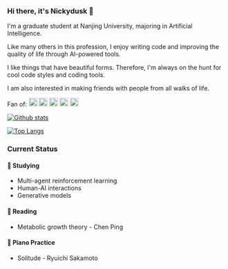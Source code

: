 ### Hi there, it's Nickydusk 👋

I'm a graduate student at Nanjing University, majoring in Artificial Intelligence.

Like many others in this profession, I enjoy writing code and improving the quality of life through AI-powered tools.

I like things that have beautiful forms. Therefore, I'm always on the hunt for cool code styles and coding tools.

I am also interested in making friends with people from all walks of life.

Fan of:  <img height="20" src="https://cdn.jsdelivr.net/npm/simple-icons@v3/icons/notion.svg" /> <img height="20" src="https://cdn.jsdelivr.net/npm/simple-icons@v3/icons/visualstudiocode.svg" /> <img height="20" src="https://cdn.jsdelivr.net/npm/simple-icons@v3/icons/python.svg" /> <img height="20" src="https://cdn.jsdelivr.net/npm/simple-icons@v3/icons/pytorch.svg" /> <img height="20" src="https://cdn.jsdelivr.net/npm/simple-icons@v3/icons/openai.svg" /> 

[![Github stats](https://github-readme-stats.vercel.app/api?username=Nickydusk&show_icons=true&count_private=True&bg_color=30,e96443,904e95&title_color=fff&text_color=fff)](https://github.com/anuraghazra/github-readme-stats)

[![Top Langs](https://github-readme-stats.vercel.app/api/top-langs/?username=Nickydusk&langs_count=8)](https://github.com/anuraghazra/github-readme-stats)

### Current Status

#### 🌱 Studying <!-- :seedling: -->

- Multi-agent reinforcement learning
- Human-AI interactions
- Generative models


#### 📘 Reading <!-- :blue_book: -->
- Metabolic growth theory - Chen Ping

#### 🎹 Piano Practice <!-- :music_keyboard: -->
- Solitude - Ryuichi Sakamoto

<!--
**Nickydusk/Nickydusk** is a ✨ _special_ ✨ repository because its `README.md` (this file) appears on your GitHub profile.

Here are some ideas to get you started:

- 🔭 I’m currently working on ...
- 🌱 I’m currently learning ...
- 👯 I’m looking to collaborate on ...
- 🤔 I’m looking for help with ...
- 💬 Ask me about ...
- 📫 How to reach me: ...
- 😄 Pronouns: ...
- ⚡ Fun fact: ...
-->
